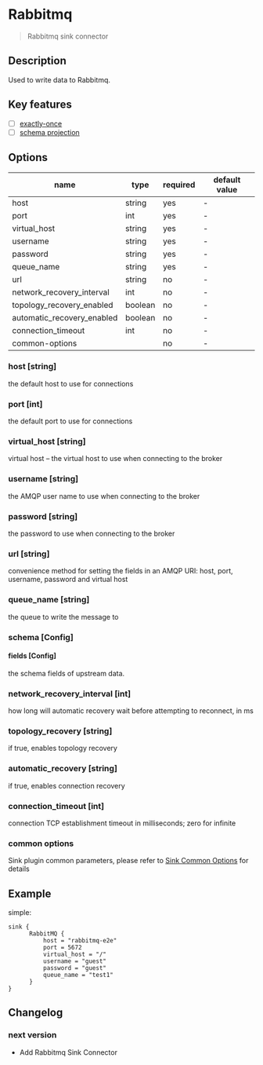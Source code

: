 # Rabbitmq

> Rabbitmq sink connector

## Description

Used to write data to Rabbitmq.

## Key features

- [ ] [exactly-once](../../concept/connector-v2-features.md)
- [ ] [schema projection](../../concept/connector-v2-features.md)

##  Options

| name                        | type    | required  | default value |
|-----------------------------|---------|-----------|---------------|
| host                        | string  | yes       | -             |
| port                        | int     | yes       | -             |
| virtual_host                | string  | yes       | -             |
| username                    | string  | yes       | -             |
| password                    | string  | yes       | -             |
| queue_name                  | string  | yes       | -             |
| url                         | string  | no        | -             |
| network_recovery_interval   | int     | no        | -             |
| topology_recovery_enabled   | boolean | no        | -             |
| automatic_recovery_enabled  | boolean | no        | -             |
| connection_timeout          | int     | no        | -             |
| common-options              |         | no        | -             |

### host [string]

the default host to use for connections

### port [int]

the default port to use for connections

### virtual_host [string]

virtual host – the virtual host to use when connecting to the broker

### username [string]

the AMQP user name to use when connecting to the broker

### password [string]

the password to use when connecting to the broker

### url [string]

convenience method for setting the fields in an AMQP URI: host, port, username, password and virtual host

### queue_name [string]

the queue to write the message to

### schema [Config]

#### fields [Config]

the schema fields of upstream data.

### network_recovery_interval [int]

how long will automatic recovery wait before attempting to reconnect, in ms

### topology_recovery [string]

if true, enables topology recovery

### automatic_recovery [string]

if true, enables connection recovery

### connection_timeout [int]

connection TCP establishment timeout in milliseconds; zero for infinite

### common options

Sink plugin common parameters, please refer to [Sink Common Options](common-options.md) for details

## Example

simple:

```hocon
sink {
      RabbitMQ {
          host = "rabbitmq-e2e"
          port = 5672
          virtual_host = "/"
          username = "guest"
          password = "guest"
          queue_name = "test1"
      }
}
```

## Changelog

### next version

- Add Rabbitmq Sink Connector
